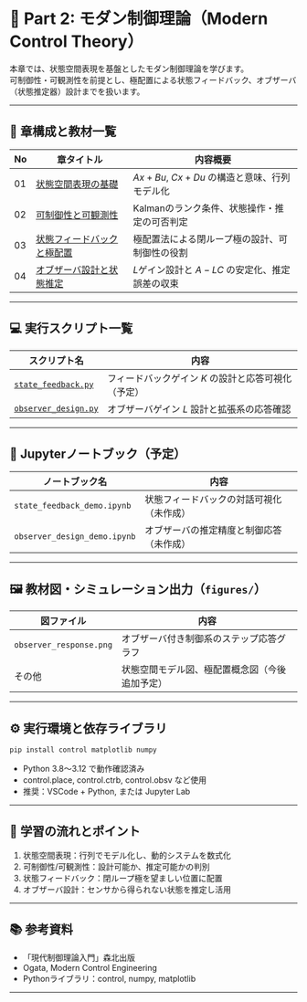 # 🧠 Part 2: モダン制御理論（Modern Control Theory）

本章では、状態空間表現を基盤としたモダン制御理論を学びます。  
可制御性・可観測性を前提とし、極配置による状態フィードバック、オブザーバ（状態推定器）設計までを扱います。

---

## 🧭 章構成と教材一覧

| No | 章タイトル | 内容概要 |
|----|------------|----------|
| 01 | [状態空間表現の基礎](theory/01_state_space.md) | $Ax+Bu$, $Cx+Du$ の構造と意味、行列モデル化 |
| 02 | [可制御性と可観測性](theory/02_controllability.md) | Kalmanのランク条件、状態操作・推定の可否判定 |
| 03 | [状態フィードバックと極配置](theory/03_state_feedback.md) | 極配置法による閉ループ極の設計、可制御性の役割 |
| 04 | [オブザーバ設計と状態推定](theory/04_observer_design.md) | $L$ゲイン設計と $A-LC$ の安定化、推定誤差の収束 |

---

## 💻 実行スクリプト一覧

| スクリプト名 | 内容 |
|--------------|------|
| [`state_feedback.py`](simulation/state_feedback.py) | フィードバックゲイン $K$ の設計と応答可視化（予定） |
| [`observer_design.py`](simulation/observer_design.py) | オブザーバゲイン $L$ 設計と拡張系の応答確認 |

---

## 🧪 Jupyterノートブック（予定）

| ノートブック名 | 内容 |
|----------------|------|
| `state_feedback_demo.ipynb` | 状態フィードバックの対話可視化（未作成） |
| `observer_design_demo.ipynb` | オブザーバの推定精度と制御応答（未作成） |

---

## 🖼️ 教材図・シミュレーション出力（`figures/`）

| 図ファイル | 内容 |
|------------|------|
| `observer_response.png` | オブザーバ付き制御系のステップ応答グラフ |
| その他 | 状態空間モデル図、極配置概念図（今後追加予定） |

---

## ⚙️ 実行環境と依存ライブラリ

```bash
pip install control matplotlib numpy
```

- Python 3.8〜3.12 で動作確認済み
- control.place, control.ctrb, control.obsv など使用
- 推奨：VSCode + Python, または Jupyter Lab

---

## 🧠 学習の流れとポイント
1. 状態空間表現：行列でモデル化し、動的システムを数式化
2. 可制御性/可観測性：設計可能か、推定可能かの判別
3. 状態フィードバック：閉ループ極を望ましい位置に配置
4. オブザーバ設計：センサから得られない状態を推定し活用

---

## 📚 参考資料
- 「現代制御理論入門」森北出版
- Ogata, Modern Control Engineering
- Pythonライブラリ：control, numpy, matplotlib

---


